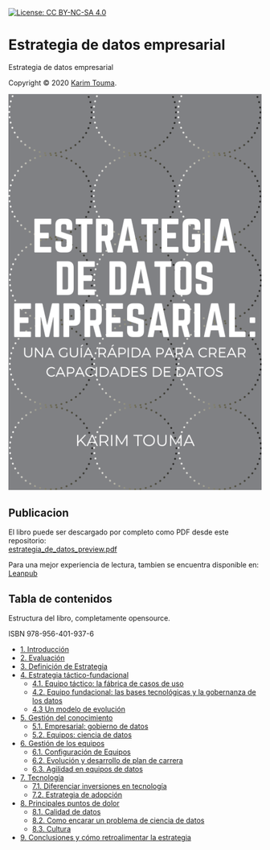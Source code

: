 [![License: CC BY-NC-SA 4.0](https://img.shields.io/badge/License-CC%20BY--NC--SA%204.0-blue.svg)](LICENSE)

# Estrategia de datos empresarial

Estrategia de datos empresarial

Copyright © 2020 [Karim Touma](http://karim.touma.io).

[![Book cover](cover.png)](https://leanpub.com/estrategiadedatos)

## Publicacion

El libro puede ser descargado por completo como PDF desde este repositorio:  
[estrategia_de_datos_preview.pdf](estrategiadedatos-preview.pdf)

Para una mejor experiencia de lectura, tambien se encuentra disponible en: [Leanpub](https://leanpub.com/estrategiadedatos)

## Tabla de contenidos

Estructura del libro, completamente opensource.

ISBN 978-956-401-937-6

* [1. Introducción](manuscript/01_introduccion.md)
* [2. Evaluación](manuscript/02_evaluacion.md)
* [3. Definición de Estrategia](manuscript/03_definicion.md)
* [4. Estrategia táctico-fundacional](manuscript/04_estrategia_tf.md)
  * [4.1. Equipo táctico: la fábrica de casos de uso](manuscript/04_1_equipo_tactico.md)
  * [4.2. Equipo fundacional: las bases tecnológicas y la gobernanza de los datos](manuscript/04_2_equipo_fundacional.md)
  * [4.3 Un modelo de evolución](manuscript/04_3_evolucion.md)
* [5. Gestión del conocimiento](manuscript/05_gestion_conocimiento.md)
  * [5.1. Empresarial: gobierno de datos](manuscript/05_1_empresarial.md)
  * [5.2. Equipos: ciencia de datos](manuscript/05_2_equipos.md)
* [6. Gestión de los equipos](manuscript/06_equipos.md)
  * [6.1. Configuración de Equipos](manuscript/06_1_configuracion.md)
  * [6.2. Evolución y desarrollo de plan de carrera](manuscript/06_2_evolucion.md)
  * [6.3. Agilidad en equipos de datos](manuscript/06_3_agilidad.md)
* [7. Tecnología](manuscript/07_tecnologia.md)
  * [7.1. Diferenciar inversiones en tecnología](manuscript/07_1_inversiones.md)
  * [7.2. Estrategia de adopción](manuscript/07_2_adopcion.md)
* [8. Principales puntos de dolor](manuscript/08_puntos.md)
  * [8.1. Calidad de datos](manuscript/08_1_calidad.md)
  * [8.2. Como encarar un problema de ciencia de datos](manuscript/08_2_cienciadatos.md)
  * [8.3. Cultura](manuscript/08_3_cultura.md)
* [9. Conclusiones y cómo retroalimentar la estrategia](manuscript/09_conclusiones.md)


